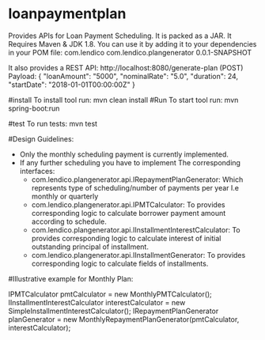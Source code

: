 # loanpaymentplan

Provides APIs for Loan Payment Scheduling.
It is packed as a JAR. It Requires Maven & JDK 1.8. 
You can use it by adding it to your dependencies in your POM file:
<dependency>
	<groupId>com.lendico</groupId>
	<artifactId>com.lendico.plangenerator</artifactId>
	<version>0.0.1-SNAPSHOT</version>
</dependency>

It also provides a REST API:
http://localhost:8080/generate-plan (POST)	
Payload:
{
	"loanAmount": "5000",
	"nominalRate": "5.0",
	"duration": 24,
	"startDate": "2018-01-01T00:00:00Z"
}

#install
To install tool run: mvn clean install
#Run
To start tool run: mvn spring-boot:run

#test
To run tests: mvn test


#Design Guidelines:
- Only the monthly scheduling payment is currently implemented.
- If any further scheduling you have to implement The corresponding interfaces:
	- com.lendico.plangenerator.api.IRepaymentPlanGenerator: Which represents type of scheduling/number of payments per year I.e monthly or quarterly
	- com.lendico.plangenerator.api.IPMTCalculator: To provides corresponding logic to calculate borrower payment amount according to schedule.
	- com.lendico.plangenerator.api.IInstallmentInterestCalculator: To provides corresponding logic to calculate interest of initial outstanding principal of installment.
	- com.lendico.plangenerator.api.IInstallmentGenerator: To provides corresponding logic to calculate fields of installments.
	
#Illustrative example for Monthly Plan:

IPMTCalculator pmtCalculator = new MonthlyPMTCalculator();
IInstallmentInterestCalculator interestCalculator = new SimpleInstallmentInterestCalculator();
IRepaymentPlanGenerator planGenerator = new MonthlyRepaymentPlanGenerator(pmtCalculator, interestCalculator);
